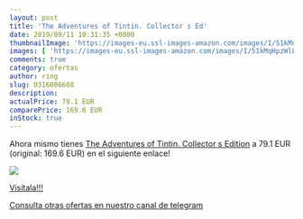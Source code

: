 ```yaml
---
layout: post
title: 'The Adventures of Tintin. Collector s Ed'
date: 2019/09/11 10:31:35 +0000
thumbnailImage: 'https://images-eu.ssl-images-amazon.com/images/I/51kMqHpzWlL._SL200_.jpg'
images: [ 'https://images-eu.ssl-images-amazon.com/images/I/51kMqHpzWlL._SL200_.jpg' ]
comments: true
category: ofertas
author: ring
slug: 0316006688
description:
actualPrice: 79.1 EUR
comparePrice: 169.6 EUR
inStock: true
---
```


Ahora mismo tienes [The Adventures of Tintin. Collector s Edition](https://www.amazon.com/dp/0316006688/?tag=redken08-20) a 79.1 EUR (original: 169.6 EUR) en el siguiente enlace!

[![](https://images-eu.ssl-images-amazon.com/images/I/51kMqHpzWlL._SL200_.jpg)](https://www.amazon.com/dp/0316006688/?tag=redken08-20)

[Visítala!!!](https://www.amazon.com/dp/0316006688/?tag=redken08-20)

[Consulta otras ofertas en nuestro canal de telegram](https://t.me/s/ofertas25)
